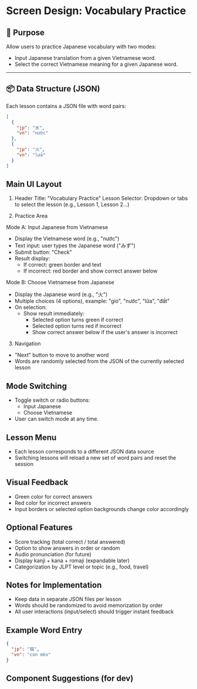 # Screen Design: Vocabulary Practice

## 🎯 Purpose
Allow users to practice Japanese vocabulary with two modes:
- Input Japanese translation from a given Vietnamese word.
- Select the correct Vietnamese meaning for a given Japanese word.

---

## 📦 Data Structure (JSON)

Each lesson contains a JSON file with word pairs:

```json
[
  {
    "jp": "水",
    "vn": "nước"
  },
  {
    "jp": "火",
    "vn": "lửa"
  }
]
```


## Main UI Layout
1. Header
Title: "Vocabulary Practice"
Lesson Selector: Dropdown or tabs to select the lesson (e.g., Lesson 1, Lesson 2...)

2. Practice Area

Mode A: Input Japanese from Vietnamese
- Display the Vietnamese word (e.g., "nước")
- Text input: user types the Japanese word ("みず")
- Submit button: "Check"
- Result display:
    - If correct: green border and text
    - If incorrect: red border and show correct answer below

Mode B: Choose Vietnamese from Japanese
- Display the Japanese word (e.g., "火")
- Multiple choices (4 options), example: "gió", "nước", "lửa", "đất"
- On selection:
    - Show result immediately:
        - Selected option turns green if correct
        - Selected option turns red if incorrect
        - Show correct answer below if the user's answer is incorrect

3. Navigation
- "Next" button to move to another word
- Words are randomly selected from the JSON of the currently selected lesson

## Mode Switching
- Toggle switch or radio buttons:
    - Input Japanese
    - Choose Vietnamese
- User can switch mode at any time.

## Lesson Menu
- Each lesson corresponds to a different JSON data source
- Switching lessons will reload a new set of word pairs and reset the session

## Visual Feedback
- Green color for correct answers
- Red color for incorrect answers
- Input borders or selected option backgrounds change color accordingly

## Optional Features
- Score tracking (total correct / total answered)
- Option to show answers in order or random
- Audio pronunciation (for future)
- Display kanji + kana + romaji (expandable later)
- Categorization by JLPT level or topic (e.g., food, travel)

## Notes for Implementation
- Keep data in separate JSON files per lesson
- Words should be randomized to avoid memorization by order
- All user interactions (input/select) should trigger instant feedback


## Example Word Entry 
```json
{
  "jp": "猫",
  "vn": "con mèo"
}
```

## Component Suggestions (for dev)
<LessonSelector />
<PracticeInput />
<PracticeChoice />
<Feedback />
<NextButton />

